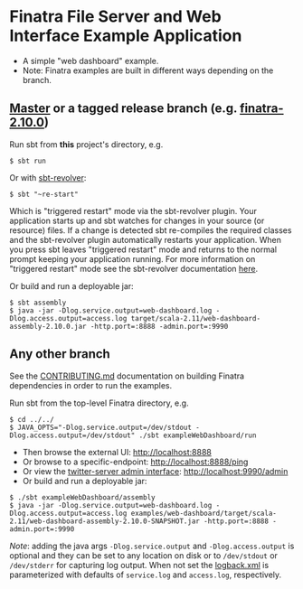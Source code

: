 # Finatra File Server and Web Interface Example Application

* A simple "web dashboard" example.
* Note: Finatra examples are built in different ways depending on the branch.

[Master](https://github.com/twitter/finatra/tree/master) or a tagged release branch (e.g. [finatra-2.10.0](https://github.com/twitter/finatra/tree/finatra-2.10.0))
----------------------------------------------------------
Run sbt from **this** project's directory, e.g.
```
$ sbt run
```
Or with [sbt-revolver](https://github.com/spray/sbt-revolver):
```
$ sbt "~re-start"
```
Which is "triggered restart" mode via the sbt-revolver plugin. Your application starts up and sbt watches for changes in your source (or resource) files.
If a change is detected sbt re-compiles the required classes and the sbt-revolver plugin automatically restarts your application.
When you press <ENTER> sbt leaves "triggered restart" mode and returns to the normal prompt keeping your application running.
For more information on "triggered restart" mode see the sbt-revolver documentation [here](https://github.com/spray/sbt-revolver/blob/master/README.md#triggered-restart).

Or build and run a deployable jar:
```
$ sbt assembly
$ java -jar -Dlog.service.output=web-dashboard.log -Dlog.access.output=access.log target/scala-2.11/web-dashboard-assembly-2.10.0.jar -http.port=:8888 -admin.port=:9990
```

Any other branch
----------------
See the [CONTRIBUTING.md](../../CONTRIBUTING.md#building-dependencies) documentation on building Finatra dependencies in order to run the examples.

Run sbt from the top-level Finatra directory, e.g.
```
$ cd ../../
$ JAVA_OPTS="-Dlog.service.output=/dev/stdout -Dlog.access.output=/dev/stdout" ./sbt exampleWebDashboard/run
```

* Then browse the external UI: [http://localhost:8888](http://localhost:8888)
* Or browse to a specific-endpoint: [http://localhost:8888/ping](http://localhost:8888/ping)
* Or view the [twitter-server admin interface](https://twitter.github.io/twitter-server/Features.html#admin-http-interface): [http://localhost:9990/admin](http://localhost:9990/admin)
* Or build and run a deployable jar:
```
$ ./sbt exampleWebDashboard/assembly
$ java -jar -Dlog.service.output=web-dashboard.log -Dlog.access.output=access.log examples/web-dashboard/target/scala-2.11/web-dashboard-assembly-2.10.0-SNAPSHOT.jar -http.port=:8888 -admin.port=:9990
```
*Note*: adding the java args `-Dlog.service.output` and `-Dlog.access.output` is optional and they can be set to any location on disk or to `/dev/stdout` or `/dev/stderr` for capturing log output. When not set the [logback.xml](./src/main/resources/logback.xml) is parameterized with defaults of `service.log` and `access.log`, respectively.
